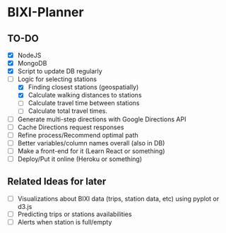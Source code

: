# BIXI-Planner

## TO-DO
- [x] NodeJS
- [x] MongoDB
- [x] Script to update DB regularly
- [ ] Logic for selecting stations
  - [x] Finding closest stations (geospatially)
  - [x] Calculate walking distances to stations
  - [ ] Calculate travel time between stations
  - [ ] Calculate total travel times.
- [ ] Generate multi-step directions with Google Directions API
- [ ] Cache Directions request responses
- [ ] Refine process/Recommend optimal path
- [ ] Better variables/column names overall (also in DB)
- [ ] Make a front-end for it (Learn React or something)
- [ ] Deploy/Put it online (Heroku or something)

## Related Ideas for later
- [ ] Visualizations about BIXI data (trips, station data, etc) using pyplot or d3.js
- [ ] Predicting trips or stations availabilities
- [ ] Alerts when station is full/empty